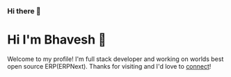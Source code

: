 ### Hi there 👋

# Hi I'm Bhavesh 👋

Welcome to my profile! I'm full stack developer and working on worlds best open source ERP(ERPNext). Thanks for visiting and I'd love to [connect](https://www.linkedin.com/in/maheshwaribhavesh/)!
